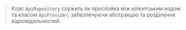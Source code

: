 >Клас `ApiRepository` служить як прослойка між клієнтським кодом та класом `ApiProvider`, забезпечуючи абстракцію та розділення відповідальностей.